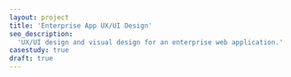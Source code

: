```yaml
---
layout: project
title: 'Enterprise App UX/UI Design'
seo_description:
  'UX/UI design and visual design for an enterprise web application.'
casestudy: true
draft: true
---
```

